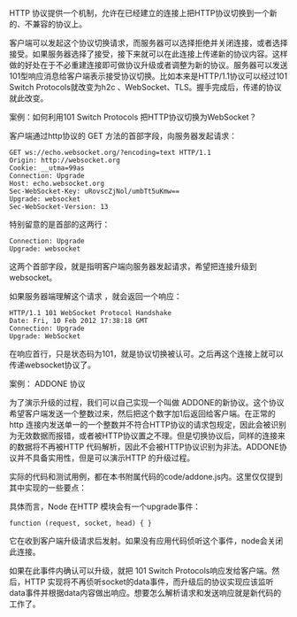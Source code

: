 HTTP 协议提供一个机制，允许在已经建立的连接上把HTTP协议切换到一个新的、不兼容的协议上。

客户端可以发起这个协议切换请求，而服务器可以选择拒绝并关闭连接，或者选择接受。如果服务器选择了接受，接下来就可以在此连接上传递新的协议内容。这样做的好处在于不必重建连接即可做协议升级或者调整为新的协议。服务器可以发送101型响应消息给客户端表示接受协议切换。比如本来是HTTP/1.1协议可以经过101 Switch Protocols就改变为h2c
、WebSocket、TLS。握手完成后，传递的协议就此改变。

案例：如何利用101 Switch Protocols 把HTTP协议切换为WebSocket？

客户端通过http协议的 GET 方法的首部字段，向服务器发起请求：

    GET ws://echo.websocket.org/?encoding=text HTTP/1.1
    Origin: http://websocket.org
    Cookie: __utma=99as
    Connection: Upgrade
    Host: echo.websocket.org
    Sec-WebSocket-Key: uRovscZjNol/umbTt5uKmw==
    Upgrade: websocket
    Sec-WebSocket-Version: 13

特别留意的是首部的这两行：

    Connection: Upgrade
    Upgrade: websocket

这两个首部字段，就是指明客户端向服务器发起请求，希望把连接升级到websocket。

如果服务器端理解这个请求 ，就会返回一个响应：

    HTTP/1.1 101 WebSocket Protocol Handshake
    Date: Fri, 10 Feb 2012 17:38:18 GMT
    Connection: Upgrade
    Upgrade: WebSocket

在响应首行，只是状态码为101，就是协议切换被认可。之后再这个连接上就可以传递websocket协议了。

案例： ADDONE 协议

为了演示升级的过程，我们可以自己实现一个叫做 ADDONE的新协议。这个协议希望客户端发送一个整数过来，然后把这个数字加1后返回给客户端。在正常的http 连接内发送单一的一个整数并不符合HTTP协议的请求包规定，因此会被识别为无效数据而报错，或者被HTTP协议置之不理。但是切换协议后，同样的连接来的数据将不再被HTTP 代码解析，因此不会被HTTP协议识别为非法。ADDONE协议并不具备实用性，但是可以演示HTTP 的升级过程。

实际的代码和测试用例，都在本书附属代码的code/addone.js内。这里仅仅提到其中实现的一些要点：

具体而言，Node 在HTTP 模块会有一个upgrade事件：

    function (request, socket, head) { }

它在收到客户端升级请求后发射。如果没有应用代码侦听这个事件，node会关闭此连接。

如果在此事件内确认可以升级，就把 101 Switch Protocols响应发给客户端。然后，HTTP 实现将不再侦听socket的data事件，而升级后的协议实现应该监听data事件并根据data内容做出响应。想要怎么解析请求和发送响应就是新代码的工作了。  